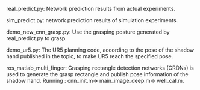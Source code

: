 ﻿
real_predict.py: Network prediction results from actual experiments.

sim_predict.py: network prediction results of simulation experiments.

demo_new_cnn_grasp.py: Use the grasping posture generated by real_predict.py to grasp.

demo_ur5.py: The UR5 planning code, according to the pose of the shadow hand published in the topic, to make UR5 reach the specified pose.

ros_matlab_multi_finger: Grasping rectangle detection networks (GRDNs) is used to generate the grasp rectangle and publish pose information of the shadow hand. Running : cnn_init.m-> main_image_deep.m-> well_cal.m.